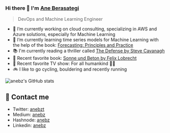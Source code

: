### Hi there 👋 I'm [Ane Berasategi](anebz.eu)

> DevOps and Machine Learning Engineer

* 🔭 I’m currently working on cloud consulting, specializing in AWS and Azure solutions, especially for Machine Learning
* 🌱 I’m currently learning time series models for Machine Learning with the help of the book: [Forecasting: Principles and Practice](https://otexts.com/fpp2/)
* 📚 I'm currently reading a thriller called [The Defense by Steve Cavanagh](https://www.goodreads.com/book/show/26156988-the-defense)
* 🧐 Recent favorite book: [Sonne und Beton by Felix Lobrecht](https://www.goodreads.com/book/show/34527697-sonne-und-beton)
* 🍿 Recent favorite TV show: For all humankind 👩‍🚀
* 🚲 I like to go cycling, bouldering and recently running

![anebz's GitHub stats](https://github-readme-stats.vercel.app/api?username=anebz&count_private=true&show_icons=true&theme=vue-dark)

## 📩 Contact me

* Twitter: [anebzt](https://twitter.com/anebzt)
* Medium: [anebz](https://anebz.medium.com/)
* Hashnode: [anebz](https://hashnode.com/@anebz)
* Linkedin: [anebz](https://www.linkedin.com/in/anebz/)

<!--
**anebz/anebz** is a ✨ _special_ ✨ repository because its `README.md` (this file) appears on your GitHub profile.

Here are some ideas to get you started:

- 🔭 I’m currently working on ...
- 🌱 I’m currently learning ...
- 👯 I’m looking to collaborate on ...
- 🤔 I’m looking for help with ...
- 💬 Ask me about ...
- 📫 How to reach me: ...
- 😄 Pronouns: ...
- ⚡ Fun fact: ...
-->
